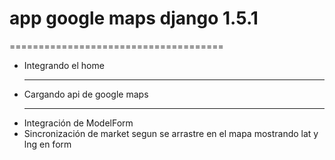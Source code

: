 <h1>app google maps django 1.5.1</h1>
=====================================

<ul>
	<li>Integrando el home</li>
	<hr>
	<li>Cargando api de google maps</li>
	<hr>
	<li>Integración de ModelForm</li>
	<li>Sincronización de market segun se arrastre en el mapa mostrando lat y lng en form</li>
</ul>